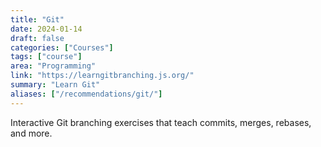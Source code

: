```yaml
---
title: "Git"
date: 2024-01-14
draft: false
categories: ["Courses"]
tags: ["course"]
area: "Programming"
link: "https://learngitbranching.js.org/"
summary: "Learn Git"
aliases: ["/recommendations/git/"]
---
```


Interactive Git branching exercises that teach commits, merges, rebases, and more.

